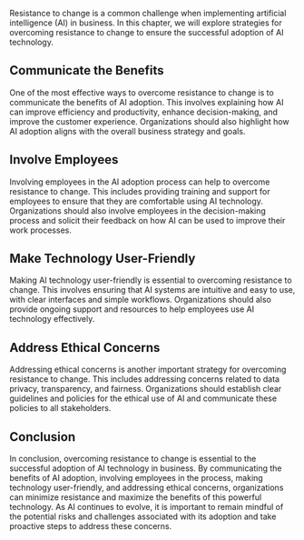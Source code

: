 
Resistance to change is a common challenge when implementing artificial intelligence (AI) in business. In this chapter, we will explore strategies for overcoming resistance to change to ensure the successful adoption of AI technology.

Communicate the Benefits
------------------------

One of the most effective ways to overcome resistance to change is to communicate the benefits of AI adoption. This involves explaining how AI can improve efficiency and productivity, enhance decision-making, and improve the customer experience. Organizations should also highlight how AI adoption aligns with the overall business strategy and goals.

Involve Employees
-----------------

Involving employees in the AI adoption process can help to overcome resistance to change. This includes providing training and support for employees to ensure that they are comfortable using AI technology. Organizations should also involve employees in the decision-making process and solicit their feedback on how AI can be used to improve their work processes.

Make Technology User-Friendly
-----------------------------

Making AI technology user-friendly is essential to overcoming resistance to change. This involves ensuring that AI systems are intuitive and easy to use, with clear interfaces and simple workflows. Organizations should also provide ongoing support and resources to help employees use AI technology effectively.

Address Ethical Concerns
------------------------

Addressing ethical concerns is another important strategy for overcoming resistance to change. This includes addressing concerns related to data privacy, transparency, and fairness. Organizations should establish clear guidelines and policies for the ethical use of AI and communicate these policies to all stakeholders.

Conclusion
----------

In conclusion, overcoming resistance to change is essential to the successful adoption of AI technology in business. By communicating the benefits of AI adoption, involving employees in the process, making technology user-friendly, and addressing ethical concerns, organizations can minimize resistance and maximize the benefits of this powerful technology. As AI continues to evolve, it is important to remain mindful of the potential risks and challenges associated with its adoption and take proactive steps to address these concerns.
